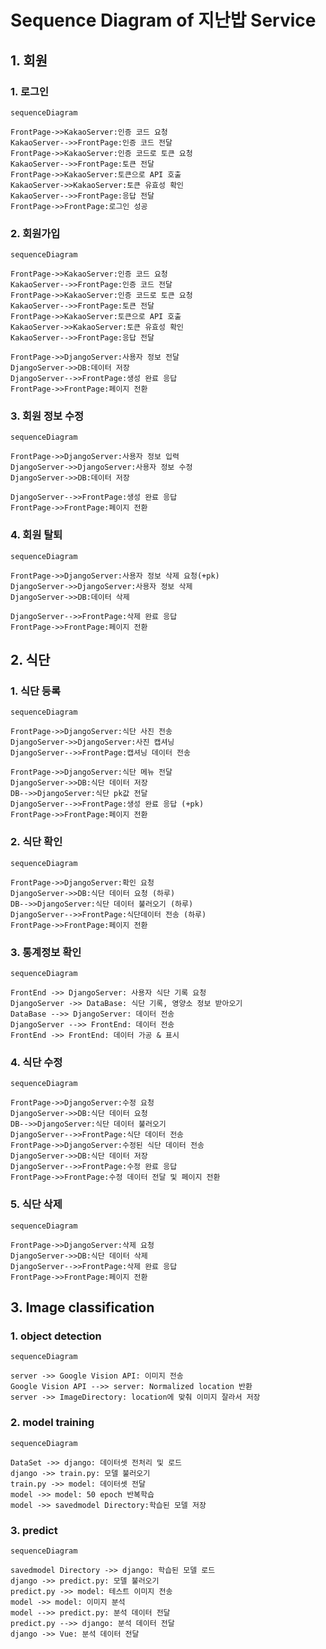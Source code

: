 # Sequence Diagram of 지난밥 Service 

## 1. 회원

### 1. 로그인

``` mermaid
sequenceDiagram

FrontPage->>KakaoServer:인증 코드 요청
KakaoServer-->>FrontPage:인증 코드 전달
FrontPage->>KakaoServer:인증 코드로 토큰 요청
KakaoServer-->>FrontPage:토큰 전달
FrontPage->>KakaoServer:토큰으로 API 호출
KakaoServer->>KakaoServer:토큰 유효성 확인
KakaoServer-->>FrontPage:응답 전달
FrontPage->>FrontPage:로그인 성공
```

### 2. 회원가입

``` mermaid
sequenceDiagram

FrontPage->>KakaoServer:인증 코드 요청
KakaoServer-->>FrontPage:인증 코드 전달
FrontPage->>KakaoServer:인증 코드로 토큰 요청
KakaoServer-->>FrontPage:토큰 전달
FrontPage->>KakaoServer:토큰으로 API 호출
KakaoServer->>KakaoServer:토큰 유효성 확인
KakaoServer-->>FrontPage:응답 전달

FrontPage->>DjangoServer:사용자 정보 전달
DjangoServer->>DB:데이터 저장
DjangoServer-->>FrontPage:생성 완료 응답
FrontPage->>FrontPage:페이지 전환
```

### 3. 회원 정보 수정

``` mermaid
sequenceDiagram

FrontPage->>DjangoServer:사용자 정보 입력
DjangoServer->>DjangoServer:사용자 정보 수정
DjangoServer->>DB:데이터 저장

DjangoServer-->>FrontPage:생성 완료 응답
FrontPage->>FrontPage:페이지 전환
```

### 4. 회원 탈퇴

``` mermaid
sequenceDiagram

FrontPage->>DjangoServer:사용자 정보 삭제 요청(+pk)
DjangoServer->>DjangoServer:사용자 정보 삭제
DjangoServer->>DB:데이터 삭제

DjangoServer-->>FrontPage:삭제 완료 응답
FrontPage->>FrontPage:페이지 전환
```



## 2. 식단

### 1. 식단 등록

``` mermaid
sequenceDiagram

FrontPage->>DjangoServer:식단 사진 전송
DjangoServer->>DjangoServer:사진 캡셔닝
DjangoServer-->>FrontPage:캡셔닝 데이터 전송

FrontPage->>DjangoServer:식단 메뉴 전달
DjangoServer->>DB:식단 데이터 저장
DB-->>DjangoServer:식단 pk값 전달
DjangoServer-->>FrontPage:생성 완료 응답 (+pk)
FrontPage->>FrontPage:페이지 전환
```

### 2. 식단 확인 

``` mermaid
sequenceDiagram

FrontPage->>DjangoServer:확인 요청
DjangoServer->>DB:식단 데이터 요청 (하루)
DB-->>DjangoServer:식단 데이터 불러오기 (하루)
DjangoServer-->>FrontPage:식단데이터 전송 (하루)
FrontPage->>FrontPage:페이지 전환
```

### 3. 통계정보 확인

``` mermaid
sequenceDiagram

FrontEnd ->> DjangoServer: 사용자 식단 기록 요청
DjangoServer ->> DataBase: 식단 기록, 영양소 정보 받아오기
DataBase -->> DjangoServer: 데이터 전송
DjangoServer -->> FrontEnd: 데이터 전송
FrontEnd ->> FrontEnd: 데이터 가공 & 표시
```

### 4. 식단 수정

``` mermaid
sequenceDiagram

FrontPage->>DjangoServer:수정 요청
DjangoServer->>DB:식단 데이터 요청
DB-->>DjangoServer:식단 데이터 불러오기
DjangoServer-->>FrontPage:식단 데이터 전송 
FrontPage->>DjangoServer:수정된 식단 데이터 전송
DjangoServer->>DB:식단 데이터 저장
DjangoServer-->>FrontPage:수정 완료 응답
FrontPage->>FrontPage:수정 데이터 전달 및 페이지 전환
```

### 5. 식단 삭제

``` mermaid
sequenceDiagram

FrontPage->>DjangoServer:삭제 요청
DjangoServer->>DB:식단 데이터 삭제
DjangoServer-->>FrontPage:삭제 완료 응답
FrontPage->>FrontPage:페이지 전환
```



## 3. Image classification

### 1. object detection

```mermaid
sequenceDiagram

server ->> Google Vision API: 이미지 전송
Google Vision API -->> server: Normalized location 반환
server ->> ImageDirectory: location에 맞춰 이미지 잘라서 저장
```



### 2. model training 

``` mermaid
sequenceDiagram

DataSet ->> django: 데이터셋 전처리 및 로드 
django ->> train.py: 모델 불러오기 
train.py ->> model: 데이터셋 전달
model ->> model: 50 epoch 반복학습
model ->> savedmodel Directory:학습된 모델 저장
```



### 3. predict

``` mermaid
sequenceDiagram

savedmodel Directory ->> django: 학습된 모델 로드
django ->> predict.py: 모델 불러오기
predict.py ->> model: 테스트 이미지 전송
model ->> model: 이미지 분석
model -->> predict.py: 분석 데이터 전달
predict.py -->> django: 분석 데이터 전달
django ->> Vue: 분석 데이터 전달
```
